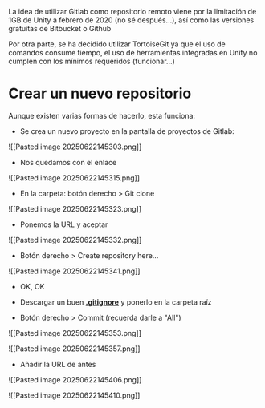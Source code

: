 La idea de utilizar Gitlab como repositorio remoto viene por la limitación de 1GB de Unity a febrero de 2020 (no sé después...), así como las versiones gratuítas de Bitbucket o Github

Por otra parte, se ha decidido utilizar TortoiseGit ya que el uso de comandos consume tiempo, el uso de herramientas integradas en Unity no cumplen con los mínimos requeridos (funcionar...)

# Crear un nuevo repositorio

Aunque existen varias formas de hacerlo, esta funciona:

- Se crea un nuevo proyecto en la pantalla de proyectos de Gitlab:


![[Pasted image 20250622145303.png]]

- Nos quedamos con el enlace

![[Pasted image 20250622145315.png]]

- En la carpeta: botón derecho > Git clone

![[Pasted image 20250622145323.png]]

- Ponemos la URL y aceptar

![[Pasted image 20250622145332.png]]

- Botón derecho > Create repository here...

![[Pasted image 20250622145341.png]]


- OK, OK
    
- Descargar un buen [**.gitignore**](https://www.google.com/url?q=https%3A%2F%2Fgithub.com%2Fgithub%2Fgitignore%2Fblob%2Fmaster%2FUnity.gitignore&sa=D&sntz=1&usg=AOvVaw3BKVG4yWwdF1oLopXZDJXH) y ponerlo en la carpeta raíz
    
- Botón derecho > Commit (recuerda darle a "All")

![[Pasted image 20250622145353.png]]

![[Pasted image 20250622145357.png]]

- Añadir la URL de antes

![[Pasted image 20250622145406.png]]


![[Pasted image 20250622145410.png]]


